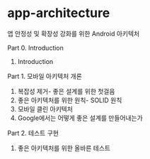 # app-architecture
앱 안정성 및 확장성 강화를 위한 Android 아키텍처

Part 0. Introduction

1. Introduction

Part 1. 모바일 아키텍처 개론

1. 복잡성 제거- 좋은 설계를 위한 첫걸음
2. 좋은 아키텍처를 위한 원칙- SOLID 원칙
3. 모바일 클린 아키텍처
4. Google에서는 어떻게 좋은 설계를 만들어내는가

Part 2. 테스트 구현

1. 좋은 아키텍처를 위한 올바른 테스트
